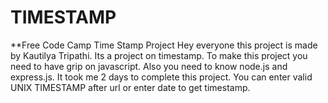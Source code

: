 # TIMESTAMP
**Free Code Camp Time Stamp Project
Hey everyone this project is made by Kautilya Tripathi.
Its a project on timestamp.
To make this project you need to have grip on javascript.
Also you need to know node.js and express.js.
It took me 2 days to complete this project.
You can enter valid UNIX TIMESTAMP after url or enter date to get timestamp.
